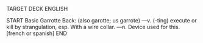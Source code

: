 TARGET DECK
ENGLISH

START
Basic
Garrotte
Back: (also garotte; us garrote) —v. (-ting) execute or kill by strangulation, esp. With a wire collar. —n. Device used for this. [french or spanish]
END
